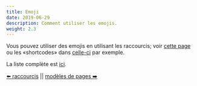 ```yaml
---
title: Emoji
date: 2019-06-29
description: Comment utiliser les emojis.
weight: 2.3
---
```


Vous pouvez utiliser des emojis en utilisant les raccourcis; voir [cette page](https://www.webfx.com/tools/emoji-cheat-sheet/) ou les «shortcodes» dans [celle-ci](https://emojipedia.org/smiling-face-with-heart-shaped-eyes/) par exemple.

La liste complète est [ici](https://github.com/veelenga/emoji.cr/blob/master/src/emoji/emoji_map.cr).

[⬅️ raccourcis](/fr/content/shortcodes.html) || [modèles de pages ➡️](/fr/content/templating.html)